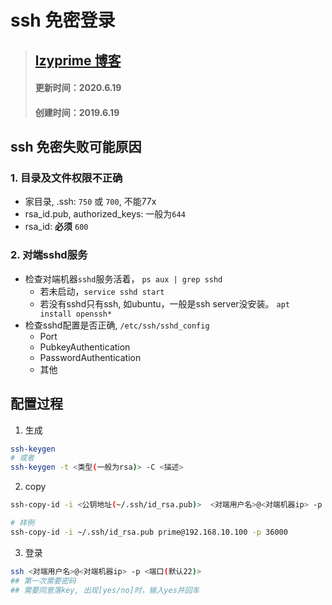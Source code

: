# ssh 免密登录

> ## [lzyprime 博客](http://lzyprime.github.io)
> #### 更新时间：2020.6.19
> #### 创建时间：2019.6.19

## ssh 免密失败可能原因

### 1. 目录及文件权限不正确

- 家目录, .ssh: `750` 或 `700`, 不能77x
- rsa_id.pub, authorized_keys: 一般为`644`
- rsa_id: **必须** `600`

### 2. 对端sshd服务
- 检查对端机器`sshd`服务活着， `ps aux | grep sshd`
  - 若未启动，`service sshd start`
  - 若没有sshd只有ssh, 如ubuntu，一般是ssh server没安装。 `apt install openssh*`
- 检查sshd配置是否正确, `/etc/ssh/sshd_config`
  - Port
  - PubkeyAuthentication
  - PasswordAuthentication
  - 其他



## 配置过程

1. 生成

```bash
ssh-keygen
# 或者
ssh-keygen -t <类型(一般为rsa)> -C <描述>
```

2. copy

```bash
ssh-copy-id -i <公钥地址(~/.ssh/id_rsa.pub)>  <对端用户名>@<对端机器ip> -p <端口(默认22)>

# 样例
ssh-copy-id -i ~/.ssh/id_rsa.pub prime@192.168.10.100 -p 36000
```

3. 登录
```bash
ssh <对端用户名>@<对端机器ip> -p <端口(默认22)>
## 第一次需要密码
## 需要同意落key, 出现[yes/no]时，输入yes并回车
```
